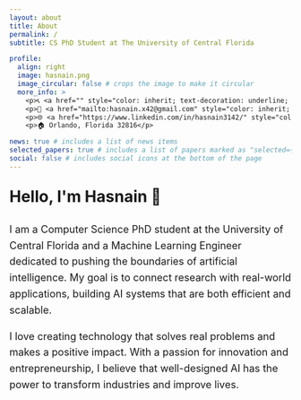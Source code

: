 ```yaml
---
layout: about
title: About
permalink: /
subtitle: CS PhD Student at The University of Central Florida

profile:
  align: right
  image: hasnain.png
  image_circular: false # crops the image to make it circular
  more_info: >
    <p>📞 <a href="" style="color: inherit; text-decoration: underline; underline">+1 (650) 450 9586</a> </p>
    <p>📧 <a href="mailto:hasnain.x42@gmail.com" style="color: inherit; text-decoration: underline; underline">hasnain.x42@gmail.com</a> </p>
    <p>🌐 <a href="https://www.linkedin.com/in/hasnain3142/" style="color: inherit; text-decoration: underline; underline">LinkedIn: hasnain3142/</a> </p>
    <p>🏠 Orlando, Florida 32816</p>

news: true # includes a list of news items
selected_papers: true # includes a list of papers marked as "selected={true}"
social: false # includes social icons at the bottom of the page
---
```


<div style="display: none;">
    <a href="https://clustrmaps.com/site/1c26o" title="Visit tracker">
        <img src="//www.clustrmaps.com/map_v2.png?d=3Rb5bVTw6aBTKI5pAmtwvRaN0XG-R6NP4R82SEqcWt4&cl=ffffff" 
             alt="Visitor Map" />
    </a>
</div>

<p style="font-size: 28px; font-weight: bold;">Hello, I'm <b>Hasnain</b> 👋</p>

<p style="font-size: 18px; line-height: 1.6;">I am a Computer Science PhD student at the University of Central Florida and a Machine Learning Engineer dedicated to pushing the boundaries of artificial intelligence. My goal is to connect research with real-world applications, building AI systems that are both efficient and scalable.
</p>

<p style="font-size: 18px; line-height: 1.6;">
    I love creating technology that solves real problems and makes a positive impact.  With a passion for innovation and entrepreneurship, I believe that well-designed AI has the power to transform industries and improve lives.
</p>